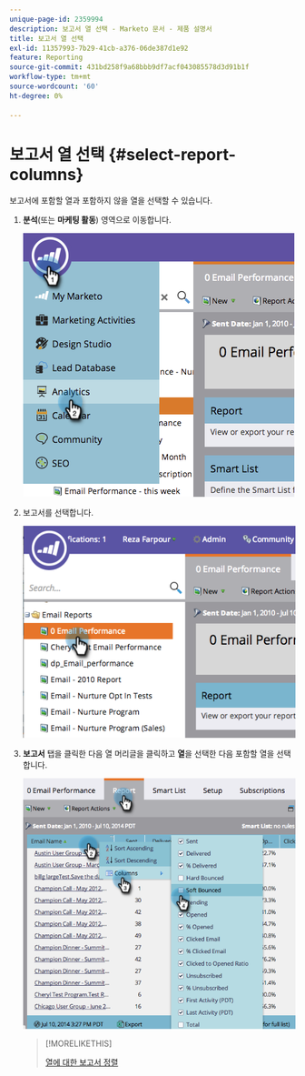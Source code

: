 ```yaml
---
unique-page-id: 2359994
description: 보고서 열 선택 - Marketo 문서 - 제품 설명서
title: 보고서 열 선택
exl-id: 11357993-7b29-41cb-a376-06de387d1e92
feature: Reporting
source-git-commit: 431bd258f9a68bbb9df7acf043085578d3d91b1f
workflow-type: tm+mt
source-wordcount: '60'
ht-degree: 0%

---
```


# 보고서 열 선택 {#select-report-columns}

보고서에 포함할 열과 포함하지 않을 열을 선택할 수 있습니다.

1. **분석**(또는 **마케팅 활동**) 영역으로 이동합니다.

   ![](assets/image2014-9-16-10-3a43-3a0.png)

1. 보고서를 선택합니다.

   ![](assets/image2014-9-16-10-3a43-3a5.png)

1. **보고서** 탭을 클릭한 다음 열 머리글을 클릭하고 **열**&#x200B;을 선택한 다음 포함할 열을 선택합니다.

   ![](assets/image2014-9-16-10-3a43-3a9.png)

   >[!MORELIKETHIS]
   >
   >[열에 대한 보고서 정렬](/help/marketo/product-docs/reporting/basic-reporting/editing-reports/sort-report-on-columns.md)
